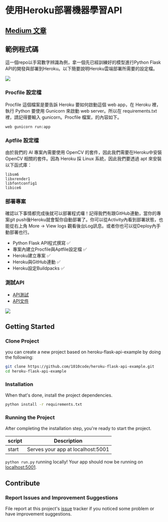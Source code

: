 # 使用Heroku部署機器學習API

## [Medium 文章](https://medium.com/@andy6804tw/%E4%BD%BF%E7%94%A8heroku%E9%83%A8%E7%BD%B2%E6%A9%9F%E5%99%A8%E5%AD%B8%E7%BF%92api-eca61ea711f1)

## 範例程式碼
這一個repo以手寫數字辨識為例，拿一個先已經訓練好的模型進行Python Flask API的開發與部署到Heroku。以下簡要說明Heroku雲端部署所需要的設定檔。

![](https://miro.medium.com/max/717/0*J8NOFIKZ78AqkMEK.png)

### Procfile 設定檔
Procfile 這個檔案是要告訴 Heroku 要如何啟動這個 web app，在 Heroku 裡，執行 Python 要使用 Gunicorn 來啟動 web server。所以在 requirements.txt 裡，請記得要輸入 gunicorn。Procfile 檔案，的內容如下。

```
web gunicorn run:app
```

### Aptfile 設定檔
由於我們的 AI 專案內需要使用 OpenCV 的套件，因此我們需要在Heroku中安裝 OpenCV 相關的套件。因為 Heroku 採 Linux 系統，因此我們要透過 apt 來安裝以下函式庫：
```
libsm6
libxrender1
libfontconfig1
libice6
```

### 部署專案
確認以下事情都完成後就可以部署程式囉！記得我們有跟GitHub連動，當你的專案git push後Heroku就會幫你自動部署了。你可以從Activity內看到部署狀態，也能從右上角 More -> View logs 觀看後台Log訊息。或者你也可以從Deploy內手動部署也行。

- Python Flask API程式撰寫 ✅
- 專案內建立Procfile與Aptfile設定檔 ✅
- Heroku建立專案 ✅
- Heroku與GitHub連動 ✅
- Heroku設定Buildpacks ✅

### 測試API
- [API測試](https://digit-recognizer-project.herokuapp.com/mnist)
- [API文件](https://andy6804tw.github.io/digit-recognizer-project/document/API.html)

![](https://miro.medium.com/max/712/1*hurEGbgSEppF2tTADynIig.png)

## Getting Started
### Clone Project
you can create a new project based on heroku-flask-api-example by doing the following:

```bash
git clone https://github.com/1010code/heroku-flask-api-example.git
cd heroku-flask-api-example
```

### Installation
When that's done, install the project dependencies.
```bash
python install -r requirements.txt
```

### Running the Project
After completing the installation step, you're ready to start the project.

| script | Description |
| ------| ------ |
| start | Serves your app at localhost:5001 |


`python run.py` running locally! Your app should now be running on [localhost:5001](http://localhost:5001/).

## Contribute
### Report Issues and Improvement Suggestions
File report at this project's [issue](https://github.com/1010code/heroku-flask-api-example/issues) tracker if you noticed some problem or have improvement suggestions.